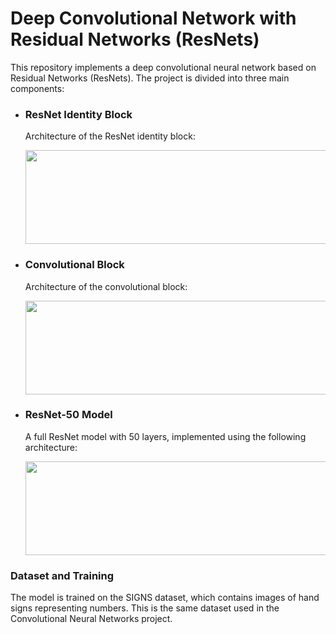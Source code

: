 # Deep Convolutional Network with Residual Networks (ResNets)

This repository implements a deep convolutional neural network based on Residual Networks (ResNets). The project is divided into three main components:

<ul>
  <li>
    <h3>ResNet Identity Block</h3>
    <p>Architecture of the ResNet identity block:</p>
    <img src="images/idblock2_kiank.png" style="width:650px;height:150px;">
  </li>
  <li>
    <h3>Convolutional Block</h3>
    <p>Architecture of the convolutional block:</p>
    <img src=“images/convblock_kiank.png” style="width:650px;height:150px;">
  </li>
  <li>
    <h3>ResNet-50 Model</h3>
    <p>A full ResNet model with 50 layers, implemented using the following architecture:</p>
    <img src=“images/resnet_kiank.png” style="width:650px;height:150px;">
  </li>
</ul>

<h3>Dataset and Training</h3>
<p>The model is trained on the SIGNS dataset, which contains images of hand signs representing numbers. This is the same dataset used in the Convolutional Neural Networks project.</p>

